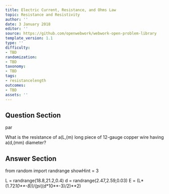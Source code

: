 ```yaml
---
title: Electric Current, Resistance, and Ohms Law
topic: Resistance and Resistivity
author: ''
date: 3 January 2018
editor: ''
source: https://github.com/openwebwork/webwork-open-problem-library
template_version: 1.1
type: ''
difficulty:
- TBD
randomization:
- TBD
taxonomy:
- TBD
tags:
- resistancelength
outcomes:
- TBD
assets: ''
---
```


## Question Section 

par

What is the resistance of a(L,(m) long piece of 12-gauge copper wire having a(d,(mm) diameter?



## Answer Section

from random import randrange
showHint = 3


L = randrange(18.8,21.2,0.4)
d = randrange(2.47,2.59,0.03)
E = (L*(1.72*10**-8))/(pi*((d*10**-3)/2)**2)
